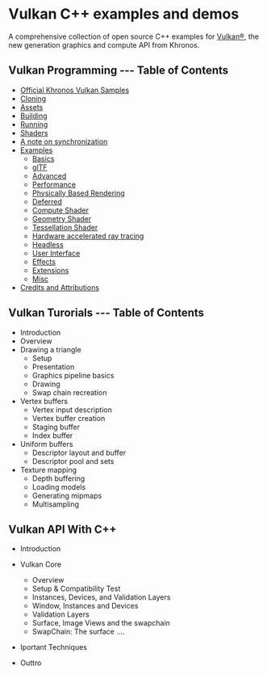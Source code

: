 # Vulkan C++ examples and demos

A comprehensive collection of open source C++ examples for [Vulkan®](https://www.khronos.org/vulkan/), the new generation graphics and compute API from Khronos.


## Vulkan Programming --- Table of Contents
+ [Official Khronos Vulkan Samples](#official-khronos-vulkan-samples)
+ [Cloning](#Cloning)
+ [Assets](#Assets)
+ [Building](#Building)
+ [Running](#Running)
+ [Shaders](#Shaders)
+ [A note on synchronization](#a-note-on-synchronization)
+ [Examples](#Examples)
    + [Basics](#Basics)
    + [glTF](#glTF)
    + [Advanced](#Advanced)
    + [Performance](#Performance)
    + [Physically Based Rendering](#physically-based-rendering)
    + [Deferred](#Deferred)
    + [Compute Shader](#compute-shader)
    + [Geometry Shader](#geometry-shader)
    + [Tessellation Shader](#tessellation-shader)
    + [Hardware accelerated ray tracing](#hardware-accelerated-ray-tracing)
    + [Headless](#Headless)
    + [User Interface](#user-interface)
    + [Effects](#Effects)
    + [Extensions](#Extensions)
    + [Misc](#Misc)
+ [Credits and Attributions](#credits-and-attributions)

## Vulkan Turorials --- Table of Contents

* Introduction
* Overview
* Drawing a triangle
    * Setup
    * Presentation
    * Graphics pipeline basics
    * Drawing
    * Swap chain recreation
* Vertex buffers
    * Vertex input description
    * Vertex buffer creation
    * Staging buffer
    * Index buffer
* Uniform buffers
    * Descriptor layout and buffer
    * Descriptor pool and sets
* Texture mapping
    * Depth buffering
    * Loading models
    * Generating mipmaps
    * Multisampling

## Vulkan API With C++ 

* Introduction

* Vulkan Core
    * Overview
    * Setup & Compatibility Test
    * Instances, Devices, and Validation Layers
    * Window, Instances and Devices
    * Validation Layers
    * Surface, Image Views and the swapchain
    * SwapChain: The surface
    ....
* Iportant Techniques

* Outtro